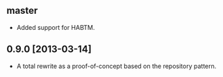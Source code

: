 ## master

- Added support for HABTM.

## 0.9.0 [2013-03-14]

- A total rewrite as a proof-of-concept based on the repository pattern.
